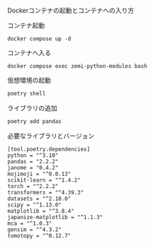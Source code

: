 Dockerコンテナの起動とコンテナへの入り方

コンテナ起動
```shell
docker compose up -d
```
コンテナへ入る
```shell
docker compose exec zemi-python-modules bash
```

仮想環境の起動
```bash
poetry shell
```

ライブラリの追加
```bash
poetry add pandas
```

必要なライブラリとバージョン
```
[tool.poetry.dependencies]
python = "^3.10"
pandas = "2.2.2"
janome = "0.4.2"
mojimoji = "^0.0.13"
scikit-learn = "^1.4.2"
torch = "^2.2.2"
transformers = "^4.39.3"
datasets = "^2.18.0"
scipy = "^1.13.0"
matplotlib = "^3.8.4"
japanize-matplotlib = "^1.1.3"
mca = "^1.0.3"
gensim = "^4.3.2"
tomotopy = "^0.12.7"
```